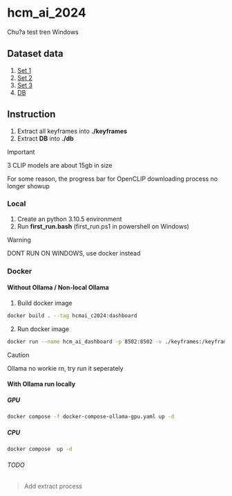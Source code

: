 # hcm_ai_2024
Chu?a test tren Windows

## Dataset data
1. [Set 1](https://www.kaggle.com/datasets/letruonggiangk17ct/hcm-ai-keyframe-extract-1-kf) 
2. [Set 2](https://www.kaggle.com/datasets/huynhmy1/hcm-ai-keyframe-extract-2-kf)
3. [Set 3](https://www.kaggle.com/datasets/letruonggiangk17ct/hcm-ai-keyframe-extract-l25-30)
3. [DB](https://www.kaggle.com/datasets/letruonggiangk17ct/hcm-ai-db)

## Instruction
1. Extract all keyframes into **./keyframes**
2. Extract **DB** into **./db**

> [!IMPORTANT]  
> 3 CLIP models are about 15gb in size
> 
> For some reason, the progress bar for OpenCLIP downloading process no longer showup

### Local
1. Create an python 3.10.5 environment
2. Run **first_run.bash** (first_run.ps1 in powershell on Windows)
> [!WARNING]  
> DONT RUN ON WINDOWS, use docker instead

### Docker
#### Without Ollama / Non-local Ollama
1. Build docker image
```bash
docker build . --tag hcmai_c2024:dashboard
```
2. Run docker image
```bash
docker run --name hcm_ai_dashboard -p 8502:8502 -v ./keyframes:/keyframes -v ./db:/db hcmai_c2024:dashboard
```

> [!CAUTION]
> Ollama no workie rn, try run it seperately
#### With Ollama run locally
##### GPU
```bash
docker compose -f docker-compose-ollama-gpu.yaml up -d
```

##### CPU
```bash
docker compose  up -d
```

###### TODO
> Add extract process
